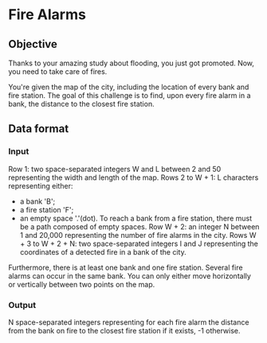 # Fire Alarms

## Objective

Thanks to your amazing study about flooding, you just got promoted. Now, you need to take care of fires.

You're given the map of the city, including the location of every bank and fire station. The goal of this challenge is to find, upon every fire alarm in a bank, the distance to the closest fire station.

## Data format

### Input
Row 1: two space-separated integers W and L between 2 and 50 representing the width and length of the map.
Rows 2 to W + 1: L characters representing either:
* a bank 'B';
* a fire station 'F';
* an empty space '.'(dot).
To reach a bank from a fire station, there must be a path composed of empty spaces.
Row W + 2: an integer N between 1 and 20,000 representing the number of fire alarms in the city.
Rows W + 3 to W + 2 + N: two space-separated integers I and J representing the coordinates of a detected fire in a bank of the city.

Furthermore, there is at least one bank and one fire station. Several fire alarms can occur in the same bank. You can only either move horizontally or vertically between two points on the map.

### Output
N space-separated integers representing for each fire alarm the distance from the bank on fire to the closest fire station if it exists, -1 otherwise.